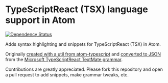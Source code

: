 # TypeScriptReact (TSX) language support in Atom
<!--[![macOS Build Status](https://travis-ci.org/atom/language-typescript.svg?branch=master)](https://travis-ci.org/atom/language-typescript)
[![Windows Build Status](https://ci.appveyor.com/api/projects/status/ktooccwna96ssiyr/branch/master?svg=true)](https://ci.appveyor.com/project/Atom/language-javascript-dijf8/branch/master)-->
[![Dependency Status](https://david-dm.org/atom/language-typescript.svg)](https://david-dm.org/atom/language-typescript)

Adds syntax highlighting and snippets for TypeScriptReact (TSX) in Atom.

Originally [created with a util from atom-typescript](https://github.com/TypeStrong/atom-typescript/blob/master/scripts/grammar.ts) and [converted to JSON](https://atom.io/packages/cson) from the [Microsoft TypeScriptReact TextMate grammar](https://github.com/Microsoft/TypeScript-TmLanguage).

Contributions are greatly appreciated. Please fork this repository and open a pull request to add snippets, make grammar tweaks, etc.
